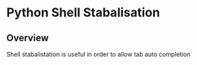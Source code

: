 # Python Shell Stabalisation

## Overview

Shell stabalistation is useful in order to allow tab auto completion
